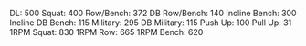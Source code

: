 DL: 500
 Squat: 400
 Row/Bench: 372
 DB Row/Bench: 140
 Incline Bench: 300
 Incline DB Bench: 115
 Military: 295
 DB Military: 115
 Push Up: 100
 Pull Up: 31
 1RPM Squat: 830
 1RPM Row: 665
 1RPM Bench: 620
